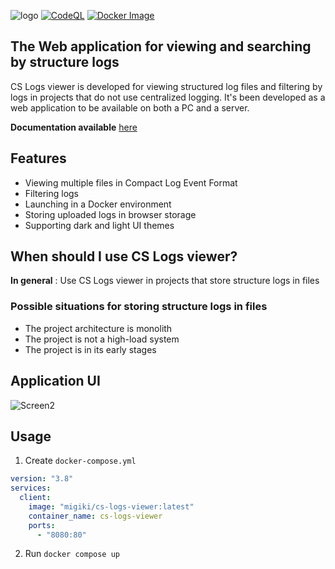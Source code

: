 ![logo](https://github.com/StefjJHK/cs-logs-viewer/assets/66734934/382ffaa3-1486-49ef-acaa-61e251999706)
[![CodeQL](https://github.com/StefjJHK/cs-log-viewer/actions/workflows/codeql.yml/badge.svg)](https://github.com/StefjJHK/cs-log-viewer/actions/workflows/codeql.yml)
[![Docker Image](https://github.com/StefjJHK/cs-log-viewer/actions/workflows/docker-image.yml/badge.svg)](https://github.com/StefjJHK/cs-log-viewer/actions/workflows/docker-image.yml)

## The Web application for viewing and searching by structure logs

CS Logs viewer is developed for viewing structured log files and filtering by logs in projects that do not use centralized logging.
It's been developed as a web application to be available on both a PC and a server.

**Documentation available** [here](https://stefjjhk.github.io/cs-logs-viewer/)
## Features
- Viewing multiple files in Compact Log Event Format
- Filtering logs
- Launching in a Docker environment
- Storing uploaded logs in browser storage
- Supporting dark and light UI themes

## When should I use CS Logs viewer?
**In general** : Use CS Logs viewer in projects that store structure logs in files

### Possible situations for storing structure logs in files
- The project architecture is monolith
- The project is not a high-load system
- The project is in its early stages

## Application UI

![Screen2](https://github.com/StefjJHK/cs-logs-viewer/assets/66734934/22500d10-d0a7-4c1e-9a5f-ccbc49a6368a)

## Usage
1. Create `docker-compose.yml`
```yml
version: "3.8"
services:
  client:
    image: "migiki/cs-logs-viewer:latest"
    container_name: cs-logs-viewer
    ports:
      - "8080:80"
```
2. Run `docker compose up`
